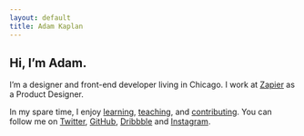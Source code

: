 ```yaml
---
layout: default
title: Adam Kaplan
---
```


## Hi, I’m Adam.

I’m a designer and front-end developer living in Chicago.  I work at [Zapier](http://www.zapier.com) as a Product Designer.

In my spare time, I enjoy [learning](/blog), [teaching](/css-workshop), and [contributing](/grid). You can follow me on [Twitter](http://twitter.com/helloadamkaplan), [GitHub](https://github.com/aekaplan), [Dribbble](https://dribbble.com/adamkaplan) and [Instagram](http://instagram.com/adamekaplan).
